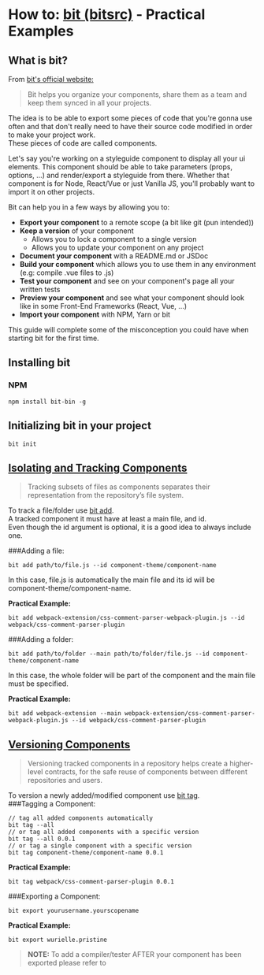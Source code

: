 # How to: [bit  (bitsrc)](https://bitsrc.io/) - Practical Examples
## What is bit?
From [bit's official website:](https://bitsrc.io/)
>Bit helps you organize your components, share them as a team and keep them synced in all your projects.

The idea is to be able to export some pieces of code that you're gonna use often and that don't really need to have their source code modified in order to make your project work.  
These pieces of code are called components.

Let's say you're working on a styleguide component to display all your ui elements. This component should be able to take parameters (props, options, ...) and render/export a styleguide from there. 
Whether that component is for Node, React/Vue or just Vanilla JS, you'll probably want to import it on other projects.
  
Bit can help you in a few ways by allowing you to:  
* **Export your component** to a remote scope (a bit like git (pun intended))
* **Keep a version** of your component 
    * Allows you to lock a component to a single version
    * Allows you to update your component on any project
* **Document your component** with a README.md or JSDoc
* **Build your component** which allows you to use them in any environment (e.g: compile .vue files to .js)
* **Test your component** and see on your component's page all your written tests
* **Preview your component** and see what your component should look like in some Front-End Frameworks (React, Vue, ...)
* **Import your component** with NPM, Yarn or bit

This guide will complete some of the misconception you could have when starting bit for the first time.

## Installing bit
### NPM
```console
npm install bit-bin -g
```

## Initializing bit in your project
```console
bit init
```
## [Isolating and Tracking Components](https://docs.bitsrc.io/docs/isolating-and-tracking-components.html)
>Tracking subsets of files as components separates their representation from the repository’s file system.

To track a file/folder use [bit add](https://docs.bitsrc.io/docs/cli-add.html).  
A tracked component it must have at least a main file, and id.  
Even though the id argument is optional, it is a good idea to always include one.

###Adding a file:
```console
bit add path/to/file.js --id component-theme/component-name
```
In this case, file.js is automatically the main file and its id will be component-theme/component-name.  

**Practical Example:**
```console
bit add webpack-extension/css-comment-parser-webpack-plugin.js --id webpack/css-comment-parser-plugin
```

###Adding a folder:
```console
bit add path/to/folder --main path/to/folder/file.js --id component-theme/component-name
```
In this case, the whole folder will be part of the component and the main file must be specified.  

**Practical Example:**
```console
bit add webpack-extension --main webpack-extension/css-comment-parser-webpack-plugin.js --id webpack/css-comment-parser-plugin
```

## [Versioning Components](https://docs.bitsrc.io/docs/versioning-tracked-components.html)
>Versioning tracked components in a repository helps create a higher-level contracts, for the safe reuse of components between different repositories and users.

To version a newly added/modified component use [bit tag](https://docs.bitsrc.io/docs/cli-tag.html).  
###Tagging a Component:
```console
// tag all added components automatically
bit tag --all
// or tag all added components with a specific version
bit tag --all 0.0.1
// or tag a single component with a specific version
bit tag component-theme/component-name 0.0.1
```
**Practical Example:**
```console
bit tag webpack/css-comment-parser-plugin 0.0.1
```
###Exporting a Component:
```console
bit export yourusername.yourscopename
```
**Practical Example:**
```console
bit export wurielle.pristine
```
>**NOTE:** To add a compiler/tester AFTER your component has been exported please refer to
